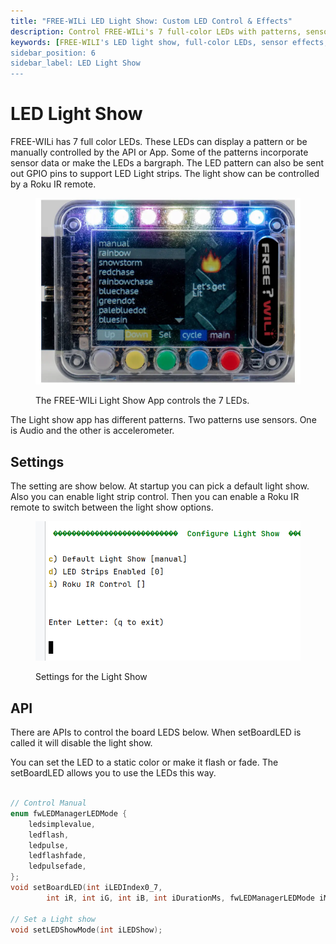 ```yaml
---
title: "FREE-WILi LED Light Show: Custom LED Control & Effects"
description: Control FREE-WILi's 7 full-color LEDs with patterns, sensor effects, and APIs. Customize LED behavior, manage light strips, and switch modes via a Roku IR remote.
keywords: [FREE-WILI's LED light show, full-color LEDs, sensor effects, API control, light strip, Roku IR remote, LED patterns]
sidebar_position: 6
sidebar_label: LED Light Show
---
```


# LED Light Show

FREE-WILi has 7 full color LEDs. These LEDs can display a pattern or be manually controlled by the API or App. Some of the patterns incorporate sensor data or make the LEDs a bargraph. The LED pattern can also be sent out GPIO pins to support LED Light strips. The light show can be controlled by a Roku IR remote.

<div class="text--center">

<figure>

![The FREE-WILi Light Show App controls the 7 LEDs.](../../assets/led-light-show.webp "The FREE-WILi Light Show App controls the 7 LEDs.")
<figcaption>The FREE-WILi Light Show App controls the 7 LEDs.</figcaption>
</figure>
</div>

The Light show app has different patterns.  Two patterns use sensors. One is Audio and the other is accelerometer.

## Settings

The setting are show below. At startup you can pick a default light show. Also you can enable light strip control. Then you can enable a Roku IR remote to switch between the light show options.

<div class="text--center">

<figure>

![Settings for the Light Show](../../assets/led-settings.png "Settings for the Light Show")
<figcaption>Settings for the Light Show</figcaption>
</figure>
</div>

## API

There are APIs to control the board LEDS below. When setBoardLED is called it will disable the light show. 

You can set the LED to a static color or make it flash or fade. The setBoardLED allows you to use the LEDs this way.

```c

// Control Manual
enum fwLEDManagerLEDMode {
	ledsimplevalue,
	ledflash,
	ledpulse,
	ledflashfade,
	ledpulsefade,
};
void setBoardLED(int iLEDIndex0_7, 
        int iR, int iG, int iB, int iDurationMs, fwLEDManagerLEDMode iMode);

// Set a Light show        
void setLEDShowMode(int iLEDShow);

```